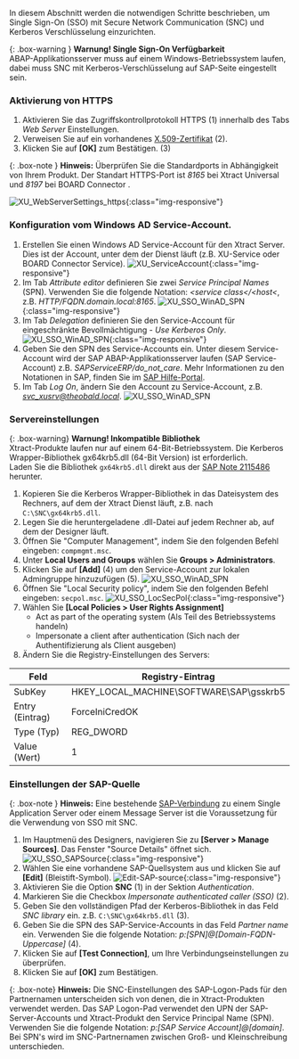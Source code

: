 In diesem Abschnitt werden die notwendigen Schritte beschrieben, um Single Sign-On (SSO) mit Secure Network Communication (SNC) und Kerberos Verschlüsselung einzurichten.

{: .box-warning }
**Warnung! Single Sign-On Verfügbarkeit** <br> 
ABAP-Applikationsserver muss auf einem Windows-Betriebssystem laufen, dabei muss SNC mit Kerberos-Verschlüsselung auf SAP-Seite eingestellt sein. <br>


### Aktivierung von HTTPS
1. Aktivieren Sie das Zugriffskontrollprotokoll HTTPS (1) innerhalb des Tabs *Web Server* Einstellungen. 
2. Verweisen Sie auf ein vorhandenes [X.509-Zertifikat](../../sicherheit/x.509-zertifikat-installieren) (2).<br>
3. Klicken Sie auf **[OK]** zum Bestätigen. (3)<br>

{: .box-note }
**Hinweis:** Überprüfen Sie die Standardports in Abhängigkeit von Ihrem Produkt. Der Standart HTTPS-Port ist *8165* bei Xtract Universal und
*8197* bei BOARD Connector .


![XU_WebServerSettings_https](/img/content/XU_Server_Settings_Webserver_HTTPS.png){:class="img-responsive"}



### Konfiguration vom Windows AD Service-Account.
1. Erstellen Sie einen Windows AD Service-Account für den Xtract Server. Dies ist der Account, unter dem der Dienst läuft (z.B. XU-Service oder BOARD Connector Service).
![XU_ServiceAccount](/img/content/XU-server-service-account.png){:class="img-responsive"}
2. Im Tab *Attribute editor* definieren Sie zwei *Service Principal Names* (SPN). Verwenden Sie die folgende Notation: *&lt;service class&lt;/&lt;host&lt;*, z.B. *HTTP/FQDN.domain.local:8165*.
![XU_SSO_WinAD_SPN](/img/content/XU_SSO_WinAD_SPN.png){:class="img-responsive"}
3. Im Tab *Delegation* definieren Sie den Service-Account für eingeschränkte Bevollmächtigung - *Use Kerberos Only*.
![XU_SSO_WinAD_SPN](/img/content/XU_SSO_WinAD_Delegation.png){:class="img-responsive"}
4. Geben Sie den SPN des Service-Accounts ein. Unter diesem Service-Account wird der SAP ABAP-Applikationsserver laufen (SAP Service-Account) z.B. *SAPServiceERP/do_not_care*.
Mehr Informationen zu den Notationen in SAP, finden Sie im [SAP Hilfe-Portal](https://help.sap.com/viewer/e815bb97839a4d83be6c4fca48ee5777/7.5.9/en-US/440ebb40b9920d1be10000000a114a6b.html).
5. Im Tab *Log On*, ändern Sie den Account zu Service-Account, z.B. *svc_xusrv@theobald.local*.
![XU_SSO_WinAD_SPN](/img/content/XU_Service_Account.png)


### Servereinstellungen

{: .box-warning}
**Warnung! Inkompatible Bibliothek**  <br>
Xtract-Produkte laufen nur auf einem 64-Bit-Betriebssystem. Die Kerberos Wrapper-Bibliothek gx64krb5.dll (64-Bit Version) ist erforderlich. <br>
Laden Sie die Bibliothek `gx64krb5.dll` direkt aus der [SAP Note 2115486](https://launchpad.support.sap.com/#/notes/2115486) herunter.

1. Kopieren Sie die Kerberos Wrapper-Bibliothek in das Dateisystem des Rechners, auf dem der Xtract Dienst läuft, z.B. nach `C:\SNC\gx64krb5.dll`.
2. Legen Sie die heruntergeladene .dll-Datei auf jedem Rechner ab, auf dem der Designer läuft.
3. Öffnen Sie "Computer Management", indem Sie den folgenden Befehl eingeben: `compmgmt.msc`.
4. Unter **Local Users and Groups** wählen Sie **Groups > Administrators**.
5. Klicken Sie auf **[Add]** (4) um den Service-Account zur lokalen Admingruppe hinzuzufügen (5).
![XU_SSO_WinAD_SPN](/img/content/admin_groups_xu_service_account.png)
6. Öffnen Sie "Local Security policy", indem Sie den folgenden Befehl eingeben: `secpol.msc`. 
![XU_SSO_LocSecPol](/img/content/XU_SSO_LocSecPol.png){:class="img-responsive"}
7. Wählen Sie **[Local Policies > User Rights Assignment]**
    - Act as part of the operating system (Als Teil des Betriebssystems handeln) 
    - Impersonate a client after authentication (Sich nach der Authentifizierung als Client ausgeben)
8. Ändern Sie die Registry-Einstellungen des Servers:

**Feld** | **Registry-Eintrag**
------------ | -------------
SubKey | HKEY_LOCAL_MACHINE\SOFTWARE\SAP\gsskrb5
Entry (Eintrag) | ForceIniCredOK
Type (Typ) | REG_DWORD
Value (Wert) | 1


### Einstellungen der SAP-Quelle 

{: .box-note }
**Hinweis:** Eine bestehende [SAP-Verbindung](../../einfuehrung/sap-verbindungen-anlegen) zu einem Single Application Server oder einem Message Server ist die Voraussetzung für die Verwendung von SSO mit SNC.

1. Im Hauptmenü des Designers, navigieren Sie zu **[Server > Manage Sources]**. Das Fenster "Source Details" öffnet sich.
![XU_SSO_SAPSource](/img/content/XU_SSO_SAP_Source.png){:class="img-responsive"}
2. Wählen Sie eine vorhandene SAP-Quellsystem aus und klicken Sie auf **[Edit]** (Bleistift-Symbol).
![Edit-SAP-source](/img/content/edit_sap_source.png){:class="img-responsive"}
3. Aktivieren Sie die Option **SNC** (1) in der Sektion *Authentication*.
4. Markieren Sie die Checkbox *Impersonate authenticated caller (SSO)* (2).
5. Geben Sie den vollständigen Pfad der Kerberos-Bibliothek in das Feld *SNC library* ein.
z.B. `C:\SNC\gx64krb5.dll` (3).
6. Geben Sie die SPN des SAP-Service-Accounts in das Feld *Partner name* ein. Verwenden Sie die folgende Notation: *p:[SPN]@[Domain-FQDN-Uppercase]* (4). 
7. Klicken Sie auf **[Test Connection]**, um Ihre Verbindungseinstellungen zu überprüfen.
8. Klicken Sie auf **[OK]** zum Bestätigen.


{: .box-note}
**Hinweis:** Die SNC-Einstellungen des SAP-Logon-Pads für den Partnernamen unterscheiden sich von denen, die in Xtract-Produkten verwendet werden. 
Das SAP Logon-Pad verwendet den UPN der SAP-Server-Accounts und Xtract-Produkt den Service Principal Name (SPN). Verwenden Sie die folgende Notation:
*p:[SAP Service Account]@[domain]*. Bei SPN's wird im SNC-Partnernamen zwischen Groß- und Kleinschreibung unterschieden.